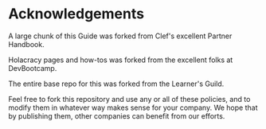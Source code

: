 # Acknowledgements

A large chunk of this Guide was forked from Clef's excellent Partner Handbook.

Holacracy pages and how-tos was forked from the excellent folks at DevBootcamp.

The entire base repo for this was forked from the Learner's Guild.

Feel free to fork this repository and use any or all of these policies, and to modify them in whatever way makes sense for your company. We hope that by publishing them, other companies can benefit from our efforts.



  


